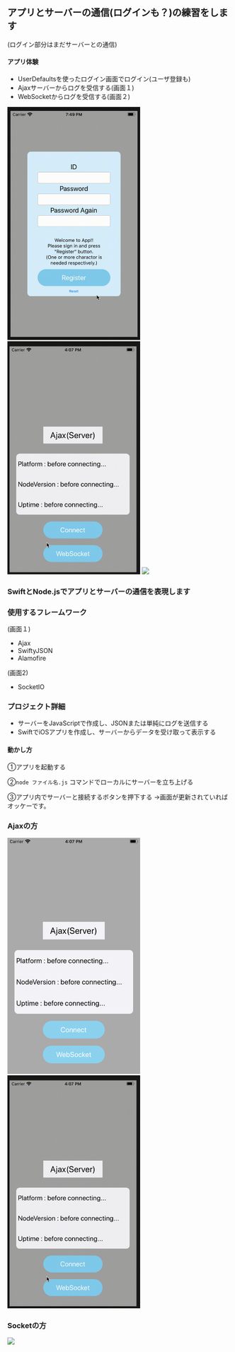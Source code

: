 ## アプリとサーバーの通信(ログインも？)の練習をします
(ログイン部分はまだサーバーとの通信)

#### アプリ体験
 - UserDefaultsを使ったログイン画面でログイン(ユーザ登録も)
 - Ajaxサーバーからログを受信する(画面１)
 - WebSocketからログを受信する(画面２)

<img src="assets/registerLogin.gif" width="300px"> <img src="assets/ajaxMovie.gif" width="300px"> <img src="assets/websocketStart.gif" width="300px">

### SwiftとNode.jsでアプリとサーバーの通信を表現します

### 使用するフレームワーク
(画面１)
 - Ajax
 - SwiftyJSON
 - Alamofire

(画面2)
 - SocketIO

### プロジェクト詳細
 - サーバーをJavaScriptで作成し、JSONまたは単純にログを送信する
 - SwiftでiOSアプリを作成し、サーバーからデータを受け取って表示する

#### 動かし方
①アプリを起動する

②```node ファイル名.js``` コマンドでローカルにサーバーを立ち上げる

③アプリ内でサーバーと接続するボタンを押下する
→画面が更新されていればオッケーです。

### Ajaxの方
<img src="assets/ajaxOpenning.png" width="300px"> <img src="assets/ajaxMovie.gif" width="300px">

### Socketの方
<img src="assets/websocketStart.gif" width="300px">

